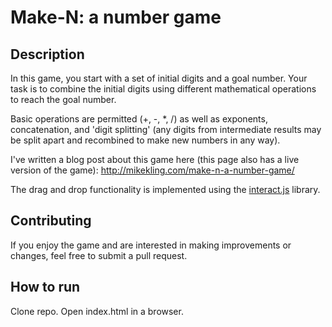 # Make-N: a number game

## Description
In this game, you start with a set of initial digits and a goal number. Your task is to combine the initial digits using different mathematical operations to reach the goal number.

Basic operations are permitted (+, -, \*, /) as well as exponents, concatenation, and 'digit splitting' (any digits from intermediate results may be split apart and recombined to make new numbers in any way).

I've written a blog post about this game here (this page also has a live version of the game): http://mikekling.com/make-n-a-number-game/

The drag and drop functionality is implemented using the [interact.js](http://interactjs.io/) library.

## Contributing
If you enjoy the game and are interested in making improvements or changes, feel free to submit a pull request.

## How to run
Clone repo.  Open index.html in a browser.
